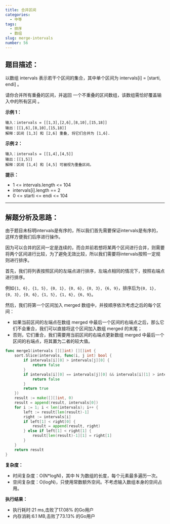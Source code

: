 ```yaml
---
title: 合并区间
categories:
  - 中等
tags:
  - 排序
  - 数组
slug: merge-intervals
number: 56
---
```


## 题目描述：

以数组 intervals 表示若干个区间的集合，其中单个区间为 intervals[i] = [starti, endi] 。

请你合并所有重叠的区间，并返回 一个不重叠的区间数组，该数组需恰好覆盖输入中的所有区间 。

**示例 1：**
```
输入：intervals = [[1,3],[2,6],[8,10],[15,18]] 
输出：[[1,6],[8,10],[15,18]] 
解释：区间 [1,3] 和 [2,6] 重叠, 将它们合并为 [1,6].
```

**示例 2：**
```
输入：intervals = [[1,4],[4,5]]
输出：[[1,5]]
解释：区间 [1,4] 和 [4,5] 可被视为重叠区间。
```

**提示：**
- 1 <= intervals.length <= 104
- intervals[i].length == 2
- 0 <= starti <= endi <= 104

---
## 解题分析及思路：

由于题目未标明intervals是有序的，所以我们首先需要保证intervals是有序的，这样方便我们后序进行操作。

因为可以合并的区间一定是连续的，而合并前若想将某两个区间进行合并，则需要将两个区间进行比较，为了避免无效比较，所以我们需要将intervals按照一定规则进行排序。

首先，我们将列表按照区间的左端点进行排序，左端点相同的情况下，按照右端点进行排序。

例如`{1, 6}, {1, 5}, {0, 1}, {0, 6}, {0, 3}, {6, 9}`，排序后为`{0, 1}, {0, 3}, {0, 6}, {1, 5}, {1, 6}, {6, 9}`。

然后，我们将第一个区间加入 merged 数组中，并按顺序依次考虑之后的每个区间：

- 如果当前区间的左端点在数组 merged 中最后一个区间的右端点之后，那么它们不会重合，我们可以直接将这个区间加入数组 merged 的末尾；
- 否则，它们重合，我们需要用当前区间的右端点更新数组 merged 中最后一个区间的右端点，将其置为二者的较大值。

```go
func merge1(intervals [][]int) [][]int {
	sort.Slice(intervals, func(i, j int) bool {
		if intervals[i][0] > intervals[j][0] {
			return false
		}
		if intervals[i][0] == intervals[j][0] && intervals[i][1] > intervals[j][1] {
			return false
		}
		return true
	})
	result := make([][]int, 0)
	result = append(result, intervals[0])
	for i := 1; i < len(intervals); i++ {
		left := result[len(result)-1]
		right := intervals[i]
		if left[1] < right[0] {
			result = append(result, right)
		} else if left[1] < right[1] {
			result[len(result)-1][1] = right[1]
		}
	}
	return result
}
```

**复杂度：**

- 时间复杂度：O(N*logN)，其中 N 为数组的长度，每个元素最多遍历一次。
- 空间复杂度：O(logN)，只使用常数额外空间。不考虑输入数组本身的空间占用。

**执行结果：**

- 执行耗时:21 ms,击败了17.08% 的Go用户
- 内存消耗:6.1 MB,击败了73.13% 的Go用户
